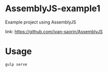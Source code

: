 AssemblyJS-example1
===================

Example project using AssemblyJS

link: https://github.com/ivan-saorin/AssemblyJS

Usage
===============

```
gulp serve
```